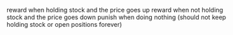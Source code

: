 reward when holding stock and the price goes up
reward when not holding stock and the price goes down
punish when doing nothing (should not keep holding stock or open positions forever)

